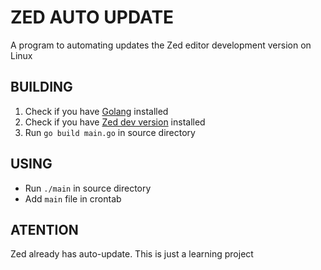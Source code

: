 # ZED AUTO UPDATE
A program to automating updates the Zed editor development version on Linux
## BUILDING
1. Check if you have [Golang](https://go.dev/) installed
2. Check if you have [Zed dev version](https://zed.dev/download) installed
3. Run `go build main.go` in source directory
## USING
- Run `./main` in source directory
- Add `main` file in crontab
## ATENTION
Zed already has auto-update. This is just a learning project
